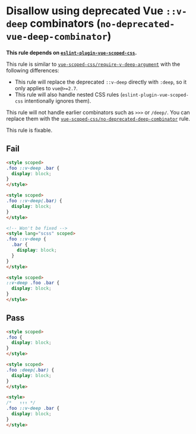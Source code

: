 # Disallow using deprecated Vue `::v-deep` combinators (`no-deprecated-vue-deep-combinator`)

**This rule depends on [`eslint-plugin-vue-scoped-css`](https://npmjs.com/package/eslint-plugin-vue-scoped-css).**

This rule is similar to [`vue-scoped-css/require-v-deep-argument`](https://future-architect.github.io/eslint-plugin-vue-scoped-css/rules/require-v-deep-argument.html) with the following differences:

- This rule will replace the deprecated `::v-deep` directly with `:deep`, so it only applies to `vue@>=2.7`.
- This rule will also handle nested CSS rules (`eslint-plugin-vue-scoped-css` intentionally ignores them).

This rule will not handle earlier combinators such as `>>>` or `/deep/`. You can replace them with the [`vue-scoped-css/no-deprecated-deep-combinator`](https://future-architect.github.io/eslint-plugin-vue-scoped-css/rules/no-deprecated-deep-combinator.html) rule.

This rule is fixable.

## Fail

```html
<style scoped>
.foo ::v-deep .bar {
  display: block;
}
</style>
```

```html
<style scoped>
.foo ::v-deep(.bar) {
  display: block;
}
</style>
```

```html
<!-- Won't be fixed -->
<style lang="scss" scoped>
.foo ::v-deep {
  .bar {
    display: block;
  }
}
</style>
```

```html
<style scoped>
::v-deep .foo .bar {
  display: block;
}
</style>
```

## Pass

```html
<style scoped>
.foo {
  display: block;
}
</style>
```

```html
<style scoped>
.foo :deep(.bar) {
  display: block;
}
</style>
```

```html
<style>
/*   ↑↑↑ */
.foo ::v-deep .bar {
  display: block;
}
</style>
```
